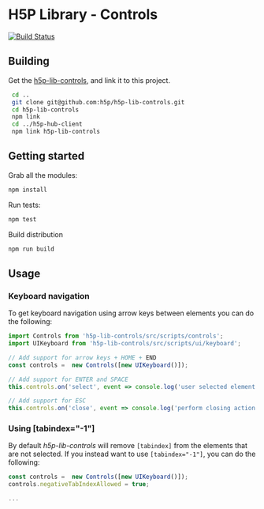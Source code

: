H5P Library - Controls
==========

[![Build Status](https://travis-ci.org/h5p/h5p-lib-controls.svg?branch=master)](https://travis-ci.org/h5p/h5p-lib-controls)

## Building

Get the [h5p-lib-controls](https://github.com/h5p/h5p-lib-controls), and link it to this project.

```bash
 cd ..
 git clone git@github.com:h5p/h5p-lib-controls.git
 cd h5p-lib-controls
 npm link
 cd ../h5p-hub-client
 npm link h5p-lib-controls
```

## Getting started

Grab all the modules:
```bash
npm install
```

Run tests:
```bash
npm test
```

Build distribution
```bash
npm run build
```

## Usage

### Keyboard navigation

To get keyboard navigation using arrow keys between elements you can do the following:

```javascript
import Controls from 'h5p-lib-controls/src/scripts/controls';
import UIKeyboard from 'h5p-lib-controls/src/scripts/ui/keyboard';

// Add support for arrow keys + HOME + END
const controls =  new Controls([new UIKeyboard()]);

// Add support for ENTER and SPACE
this.controls.on('select', event => console.log('user selected element', event.element));

// Add support for ESC
this.controls.on('close', event => console.log('perform closing action'));
```

### Using [tabindex="-1"]

By default *h5p-lib-controls* will remove `[tabindex]` from the elements that are not selected. If you instead want to use `[tabindex="-1"]`, you can do the following:

```javascript
const controls =  new Controls([new UIKeyboard()]);
controls.negativeTabIndexAllowed = true;

...
```
